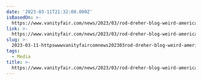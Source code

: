 ```yaml
---
date: '2023-03-11T21:32:00.000Z'
isBasedOn: >-
  https://www.vanityfair.com/news/2023/03/rod-dreher-blog-weird-american-conservative
link: >-
  https://www.vanityfair.com/news/2023/03/rod-dreher-blog-weird-american-conservative
slug: >-
  2023-03-11-httpswwwvanityfaircomnews202303rod-dreher-blog-weird-american-conservative
tags:
  - Media
title: >-
  https://www.vanityfair.com/news/2023/03/rod-dreher-blog-weird-american-conservative
---
```


